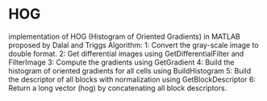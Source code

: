 # HOG
implementation of HOG (Histogram of Oriented Gradients) in MATLAB proposed by Dalal and Triggs
Algorithm:
1: Convert the gray-scale image to double format.
2: Get differential images using GetDifferentialFilter and FilterImage
3: Compute the gradients using GetGradient
4: Build the histogram of oriented gradients for all cells using BuildHistogram
5: Build the descriptor of all blocks with normalization using GetBlockDescriptor
6: Return a long vector (hog) by concatenating all block descriptors.

